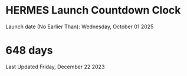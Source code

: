 # HERMES Launch Countdown Clock

Launch date (No Earlier Than): Wednesday, October 01 2025
# 648 days

Last Updated Friday, December 22 2023